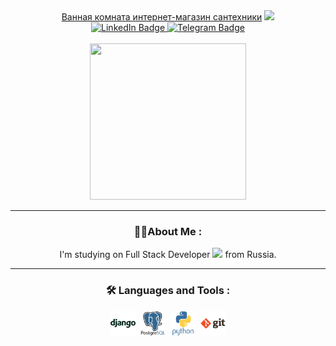 <div id="header" align="center">
  <a href="https://bathroomstore.ru/">Ванная комната интернет-магазин сантехники</a>
  <a href="https://bathroomstore.ru/">
    <img src="https://i0.wp.com/bathroomstore.ru/wp-content/uploads/2024/01/Sofix-1700%D1%85700-%D0%B8%D0%B7%D0%BE%D0%BC%D0%B5%D1%82%D1%80%D0%B8%D1%8F-1.jpg?fit=524%2C524&ssl=1"/>
  </a>
  <div id="badges">
  <a href="https://vk.com/trudyaga85">
    <img src="https://img.shields.io/badge/вконтакте-blue?style=for-the-badge&logo=VK&logoColor=white" alt="LinkedIn Badge"/>
  </a>
  <a href="https://t.me/GolbanEF">
    <img src="https://img.shields.io/badge/Telegram-blue?style=for-the-badge&logo=telegram&logoColor=white" alt="Telegram Badge"/>
  </a>
  <div id="badges">
  <img src="https://komarev.com/ghpvc/?username=GolbanEF&style=flat-square&color=blue" alt=""/>
</div>
</div>

<div align="center">
  <img src="https://media.giphy.com/media/L8K62iTDkzGX6/giphy.gif" width="250" height="250"/>
</div>
  
---
  
### :man_technologist:About Me :
  
I'm studying on Full Stack Developer <img src="https://media.giphy.com/media/WUlplcMpOCEmTGBtBW/giphy.gif" width="30"> from Russia.

---

### :hammer_and_wrench: Languages and Tools :
<div>
  <img src="https://github.com/devicons/devicon/blob/master/icons/django/django-plain-wordmark.svg" title="Django" alt="Django" width="40" height="40"/>&nbsp;
  <img src="https://github.com/devicons/devicon/blob/master/icons/postgresql/postgresql-original-wordmark.svg" title="PostgreSQL" alt="PostgreSQL" width="40" height="40"/>&nbsp;
  <img src="https://github.com/devicons/devicon/blob/master/icons/python/python-original-wordmark.svg" title="Python" alt="Python" width="40" height="40"/>&nbsp;
  <img src="https://github.com/devicons/devicon/blob/master/icons/git/git-original-wordmark.svg" title="Git" **alt="Git" width="40" height="40"/>
</div>
